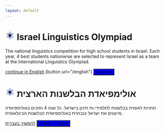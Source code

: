 ```yaml
---
layout: default
---
```


<style>
  .button {
    background-color: blue;
  }
</style>

# <img src="images/LingIsraelLogo.png" width="30"> Israel Linguistics Olympiad
The national linguistics competition for high school students in Israel. Each year, 4 best students nationwise are selected to represent Israel as a team at the International Linguistics Olympiad.

[continue in English](./english)
[button url="/english"]
<button name="button" class="button" onclick="./english">Click me</button>


# <img src="images/LingIsraelLogo.png" width="30"> אולימפיאדת הבלשנות הארצית
תחרות לאומית בבלשנות לתלמידי.ות תיכון בישראל. כל שנה 4 הזוכים באולימפיאדה מייצגים את ישראל כנבחרת באולימפיאדת הבלשנות הבינלאומית.

[להמשיך בעברית](./hebrew)
<button name="button" class="button" onclick="./hebrew">להמשיך בעברית</button>
